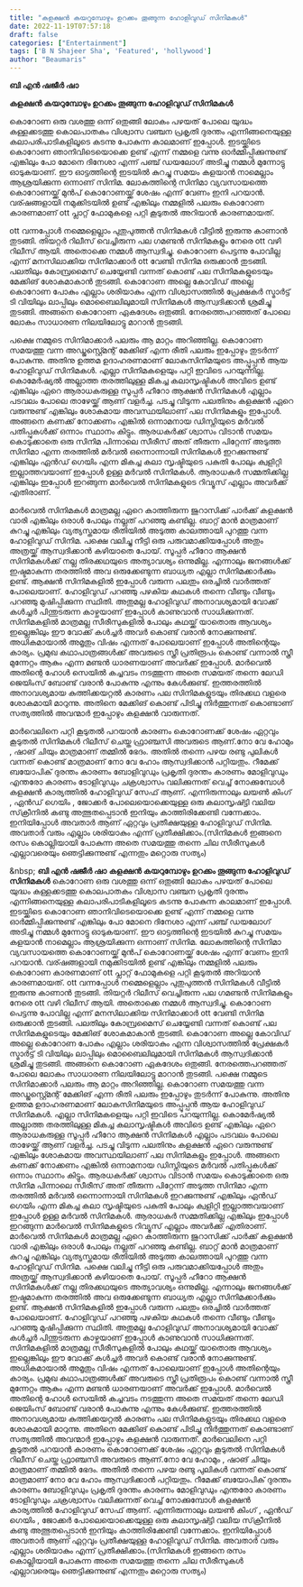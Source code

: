 ```yaml
---
title: "കളക്ഷൻ കയറുമ്പോഴും ഉറക്കം തൂങ്ങുന്ന ഹോളിവുഡ് സിനിമകൾ"
date: 2022-11-19T07:57:18
draft: false
categories: ["Entertainment"]
tags: ['B N Shajeer Sha', 'Featured', 'hollywood']
author: "Beaumaris"
---
```


<strong>ബി എൻ ഷജീർ ഷാ</strong>

<strong>കളക്ഷൻ കയറുമ്പോഴും ഉറക്കം തൂങ്ങുന്ന ഹോളിവുഡ് സിനിമകൾ</strong>

കൊറോണ ഒരു വശത്തു ഒന്ന് ഒതുങ്ങി ലോകം പഴയത് പോലെ യുദ്ധം കള്ളക്കടത്തു കൊലപാതകം വിശ്വാസ വഞ്ചന പ്രകൃതി ദുരന്തം എന്നിങ്ങനെയുള്ള കലാപരിപാടികളിലൂടെ കടന്നു പോകുന്ന കാലമാണ് ഇപ്പോൾ. ഇടയ്ക്കിടെ കൊറോണ ഞാനിവിടെയൊക്കെ ഉണ്ട് എന്ന് നമ്മളെ വന്നു ഓർമ്മിപ്പിക്കുന്നുണ്ട് എങ്കിലും പോ മോനെ ദിനേശാ എന്ന് പഞ്ച് ഡയലോഗ് അടിച്ചു നമ്മൾ മുന്നോട്ടു ഓടുകയാണ്. ഈ ഓട്ടത്തിന്റെ ഇടയിൽ കുറച്ചു സമയം കളയാൻ നാമെല്ലാം ആശ്രയിക്കുന്ന ഒന്നാണ് സിനിമ. ലോകത്തിന്റെ സിനിമാ വ്യവസായത്തെ കൊറോണയ്ക്ക് മുൻപ് കൊറോണയ്ക്ക് ശേഷം എന്ന് വേണം ഇനി പറയാൻ. വര്ഷങ്ങളായി നമുക്കിടയിൽ ഉണ്ട് എങ്കിലും നമ്മളിൽ പലരും കൊറോണ കാരണമാണ് ott പ്ലാറ്റ് ഫോമുകളെ പറ്റി കൂടുതൽ അറിയാൻ കാരണമായത്.

ott വന്നപ്പോൾ നമ്മെളെല്ലാം പുതുപുത്തൻ സിനിമകൾ വീട്ടിൽ ഇരുന്നു കാണാൻ തുടങ്ങി. തിയറ്റർ റിലീസ് വെച്ചിരുന്ന പല ഗമണ്ടൻ സിനിമകളും നേരെ ott വഴി റിലീസ് ആയി. അതൊക്കെ നമ്മൾ ആസ്വദിച്ചു. കൊറോണ പെട്ടന്നു പോവില്ല എന്ന് മനസിലാക്കിയ സിനിമാക്കാർ ott വേണ്ടി സിനിമ ഒരുക്കാൻ തുടങ്ങി. പലതിലും കോമ്പ്രമൈസ് ചെയ്യേണ്ടി വന്നത് കൊണ്ട് പല സിനിമകളുടെയും മേക്കിങ് ശോകമാകാൻ തുടങ്ങി. കൊറോണ അല്ലെ കോവിഡ് അല്ലെ കൊറോണ പോകും എല്ലാം ശരിയാകും എന്ന വിശ്വാസത്തിൽ പ്രേക്ഷകർ സ്മാർട്ട് ടി വിയിലും ലാപ്പിലും മൊബൈലിലുമായി സിനിമകൾ ആസ്വദിക്കാൻ ശ്രമിച്ചു തുടങ്ങി. അങ്ങനെ കൊറോണ ഏകദേശം ഒതുങ്ങി. നേരത്തെപറഞ്ഞത് പോലെ ലോകം സാധാരണ നിലയിലോട്ടു മാറാൻ തുടങ്ങി.

പക്ഷെ നമ്മുടെ സിനിമാക്കാർ പലരും ആ മാറ്റം അറിഞ്ഞില്ല. കൊറോണ സമയത്തു വന്ന അഡ്ജസ്റ്റ്മെന്റ് മേക്കിങ് എന്ന രീതി പലരും ഇപ്പോഴും തുടർന്ന് പോകുന്നു. അതിനു ഉത്തമ ഉദാഹരണമാണ് ലോകസിനിമയുടെ അപ്പൂപ്പൻ ആയ ഹോളിവുഡ് സിനിമകൾ. എല്ലാ സിനിമകളെയും പറ്റി ഇവിടെ പറയുന്നില്ല. കൊമേർഷ്യൽ അല്ലാത്ത തരത്തിലുള്ള മികച്ച കലാസൃഷ്ടികൾ അവിടെ ഉണ്ട് എങ്കിലും ഏറെ ആരാധകരുള്ള സൂപ്പർ ഹീറോ ആക്ഷൻ സിനിമകൾ എല്ലാം പടവലം പോലെ താഴേയ്ക്ക് ആണ് വളർച്ച. പടച്ചു വിടുന്ന പലതിനും കളക്ഷൻ ഏറെ വരുന്നുണ്ട് എങ്കിലും ശോകമായ അവസ്ഥയിലാണ് പല സിനിമകളും ഇപ്പോൾ. അങ്ങനെ കണക്ക് നോക്കണം എങ്കിൽ ഒന്നാമനായ ഡിസ്നിയുടെ മർവൽ പതിപ്പുകൾക്ക് ഒന്നാം സ്ഥാനം കിട്ടും. ആരധകർക്ക് ശ്വാസം വിടാൻ സമയം കൊടുക്കാതെ ഒരു സിനിമ പിന്നാലെ സീരീസ് അത് തീരുന്ന പിറ്റേന്ന് അടുത്ത സിനിമാ എന്ന തരത്തിൽ മർവൽ ഒന്നൊന്നായി സിനിമകൾ ഇറക്കുന്നുണ്ട് എങ്കിലും ഏൻഡ് ഗെയിം എന്ന മികച്ച കലാ സൃഷ്ടിയുടെ പകുതി പോലും ക്വളിറ്റി ഇല്ലാത്തവയാണ് ഇപ്പോൾ ഉള്ള മർവൽ സിനിമകൾ. ആരാധകർ സമ്മതിക്കില്ല എങ്കിലും ഇപ്പോൾ ഇറങ്ങുന്ന മാർവെൽ സിനിമകളുടെ റിവ്യൂസ് എല്ലാം അവർക്ക് എതിരാണ്.

മാർവെൽ സിനിമകൾ മാത്രമല്ല ഏറെ കാത്തിരുന്ന ജുറാസിക്ക് പാർക്ക് കളക്ഷൻ വാരി എങ്കിലും ഒരാൾ പോലും നല്ലത് പറഞ്ഞു കണ്ടില്ല. ബാറ്റ് മാൻ മാത്രമാണ് കുറച്ചു എങ്കിലും വ്യത്യസ്തമായ രീതിയിൽ അടുത്ത കാലത്തായി പുറത്തു വന്ന ഹോളിവുഡ് സിനിമ. പക്ഷെ വലിച്ചു നീട്ടി ഒരു പരുവമാക്കിയപ്പോൾ അതും അത്രയ്ക്ക് ആസ്വദിക്കാൻ കഴിയാതെ പോയ്. സൂപ്പർ ഹീറോ ആക്ഷൻ സിനിമകൾക്ക് നല്ല തിരക്കഥയുടെ അത്യാവശ്യം ഒന്നുമില്ല. എന്നാലും ജനങ്ങൾക്ക് ഇഷ്ടമാകുന്ന തരത്തിൽ അവ ഒരുക്കേണ്ടുന്ന ബാധ്യത എല്ലാ സിനിമക്കാർക്കും ഉണ്ട്. ആക്ഷൻ സിനിമകളിൽ ഇപ്പോൾ വരുന്ന പലതും ഒരച്ചിൽ വാർത്തത് പോലെയാണ്. ഹോളിവുഡ് പറഞ്ഞു പഴകിയ കഥകൾ തന്നെ വീണ്ടും വീണ്ടും പറഞ്ഞു മുഷിപ്പിക്കുന്ന സ്ഥിതി.
അതുമല്ല ഹോളിവുഡ് അനാവശ്യമായി വോക്ക് കൾച്ചർ പിന്തുടരുന്ന കാഴ്ചയാണ് ഇപ്പോൾ കാണുവാൻ സാധിക്കുന്നത്. സിനിമകളിൽ മാത്രമല്ല സീരീസുകളിൽ പോലും കഥയ്ക്ക് യാതൊരു ആവശ്യം ഇല്ലെങ്കിലും ഈ വോക്ക് കൾച്ചർ അവർ കൊണ്ട് വരാൻ നോക്കുന്നുണ്ട്. അധികമായാൽ അമൃതും വിഷം എന്നത് പോലെയാണ് ഇപ്പോൾ അതിന്റെയും കാര്യം. പ്രമുഖ കഥാപാത്രങ്ങൾക്ക് അവരുടെ സ്ത്രീ പ്രതിരൂപം കൊണ്ട് വന്നാൽ സ്ത്രീ മുന്നേറ്റം ആകും എന്ന മണ്ടൻ ധാരണയാണ് അവർക്ക് ഇപ്പോൾ. മാർവെൽ അതിന്റെ ഹോൾ സെയിൽ കച്ചവടം നടത്തുന്ന അതെ സമയത് തന്നെ ലേഡി ജെയിംസ് ബോണ്ട് വരാൻ പോകുന്നു എന്നും കേൾക്കുണ്ട്. ഇത്തരത്തിൽ അനാവശ്യമായ കുത്തിക്കയറ്റൽ കാരണം പല സിനിമകളുടയും തിരക്കഥ വളരെ ശോകമായി മാറുന്നു. അതിനെ മേക്കിങ് കൊണ്ട് പിടിച്ചു നിർത്തുന്നത് കൊണ്ടാണ് സത്യത്തിൽ അവന്മാർ ഇപ്പോഴും കളക്ഷൻ വാരുന്നത്.

മാർവെലിനെ പറ്റി കൂടുതൽ പറയാൻ കാരണം കൊറോണക്ക് ശേഷം ഏറ്റവും കൂടുതൽ സിനിമകൾ റിലീസ് ചെയ്ത ഫ്രാഞ്ചസി അവരുടെ ആണ്.നോ വേ ഹോമും , ഷാങ് ചിയും മാത്രമാണ് തമ്മിൽ ഭേദം. അതിൽ തന്നെ പഴയ രണ്ടു പുലികൾ വന്നത് കൊണ്ട് മാത്രമാണ് നോ വേ ഹോം ആസ്വദിക്കാൻ പറ്റിയതും. റീമേക്ക് ബയോപിക് ദുരന്തം കാരണം ബോളിവുഡും പ്രകൃതി ദുരന്തം കാരണം മോളിവുഡും എന്തരോ കാരണം ടോളിവുഡും ചക്രശ്വാസം വലിക്കുന്നത് വെച്ച് നോക്കുമ്പോൾ കളക്ഷൻ കാര്യത്തിൽ ഹോളിവുഡ് സേഫ് ആണ്. എന്നിരുന്നാലും ലയൺ കിംഗ് , ഏൻഡ് ഗെയിം , ജോക്കർ പോലെയൊക്കെയുള്ള ഒരു കലാസൃഷ്ട്ടി വലിയ സ്‌ക്രീനിൽ കണ്ടു അത്ഭുതപ്പെടാൻ ഇനിയും കാത്തിരിക്കേണ്ടി വന്നേക്കാം. ഇനിയിപ്പോൾ അവതാർ ആണ് ഏറ്റവും പ്രതീക്ഷയുള്ള ഹോളിവുഡ് സിനിമ. അവതാർ വരും എല്ലാം ശരിയാകും എന്ന് പ്രതീക്ഷിക്കാം.(സിനിമകൾ ഇങ്ങനെ രസം കൊല്ലിയായി പോകുന്ന അതെ സമയത്തു തന്നെ ചില സീരീസുകൾ എല്ലാവരെയും ഞെട്ടിക്കുന്നുണ്ട് എന്നതും മറ്റൊരു സത്യം)

&amp;nbsp;
**ബി എൻ ഷജീർ ഷാ** **കളക്ഷൻ കയറുമ്പോഴും ഉറക്കം തൂങ്ങുന്ന ഹോളിവുഡ് സിനിമകൾ** കൊറോണ ഒരു വശത്തു ഒന്ന് ഒതുങ്ങി ലോകം പഴയത് പോലെ യുദ്ധം കള്ളക്കടത്തു കൊലപാതകം വിശ്വാസ വഞ്ചന പ്രകൃതി ദുരന്തം എന്നിങ്ങനെയുള്ള കലാപരിപാടികളിലൂടെ കടന്നു പോകുന്ന കാലമാണ് ഇപ്പോൾ. ഇടയ്ക്കിടെ കൊറോണ ഞാനിവിടെയൊക്കെ ഉണ്ട് എന്ന് നമ്മളെ വന്നു ഓർമ്മിപ്പിക്കുന്നുണ്ട് എങ്കിലും പോ മോനെ ദിനേശാ എന്ന് പഞ്ച് ഡയലോഗ് അടിച്ചു നമ്മൾ മുന്നോട്ടു ഓടുകയാണ്. ഈ ഓട്ടത്തിന്റെ ഇടയിൽ കുറച്ചു സമയം കളയാൻ നാമെല്ലാം ആശ്രയിക്കുന്ന ഒന്നാണ് സിനിമ. ലോകത്തിന്റെ സിനിമാ വ്യവസായത്തെ കൊറോണയ്ക്ക് മുൻപ് കൊറോണയ്ക്ക് ശേഷം എന്ന് വേണം ഇനി പറയാൻ. വര്ഷങ്ങളായി നമുക്കിടയിൽ ഉണ്ട് എങ്കിലും നമ്മളിൽ പലരും കൊറോണ കാരണമാണ് ott പ്ലാറ്റ് ഫോമുകളെ പറ്റി കൂടുതൽ അറിയാൻ കാരണമായത്. ott വന്നപ്പോൾ നമ്മെളെല്ലാം പുതുപുത്തൻ സിനിമകൾ വീട്ടിൽ ഇരുന്നു കാണാൻ തുടങ്ങി. തിയറ്റർ റിലീസ് വെച്ചിരുന്ന പല ഗമണ്ടൻ സിനിമകളും നേരെ ott വഴി റിലീസ് ആയി. അതൊക്കെ നമ്മൾ ആസ്വദിച്ചു. കൊറോണ പെട്ടന്നു പോവില്ല എന്ന് മനസിലാക്കിയ സിനിമാക്കാർ ott വേണ്ടി സിനിമ ഒരുക്കാൻ തുടങ്ങി. പലതിലും കോമ്പ്രമൈസ് ചെയ്യേണ്ടി വന്നത് കൊണ്ട് പല സിനിമകളുടെയും മേക്കിങ് ശോകമാകാൻ തുടങ്ങി. കൊറോണ അല്ലെ കോവിഡ് അല്ലെ കൊറോണ പോകും എല്ലാം ശരിയാകും എന്ന വിശ്വാസത്തിൽ പ്രേക്ഷകർ സ്മാർട്ട് ടി വിയിലും ലാപ്പിലും മൊബൈലിലുമായി സിനിമകൾ ആസ്വദിക്കാൻ ശ്രമിച്ചു തുടങ്ങി. അങ്ങനെ കൊറോണ ഏകദേശം ഒതുങ്ങി. നേരത്തെപറഞ്ഞത് പോലെ ലോകം സാധാരണ നിലയിലോട്ടു മാറാൻ തുടങ്ങി. പക്ഷെ നമ്മുടെ സിനിമാക്കാർ പലരും ആ മാറ്റം അറിഞ്ഞില്ല. കൊറോണ സമയത്തു വന്ന അഡ്ജസ്റ്റ്മെന്റ് മേക്കിങ് എന്ന രീതി പലരും ഇപ്പോഴും തുടർന്ന് പോകുന്നു. അതിനു ഉത്തമ ഉദാഹരണമാണ് ലോകസിനിമയുടെ അപ്പൂപ്പൻ ആയ ഹോളിവുഡ് സിനിമകൾ. എല്ലാ സിനിമകളെയും പറ്റി ഇവിടെ പറയുന്നില്ല. കൊമേർഷ്യൽ അല്ലാത്ത തരത്തിലുള്ള മികച്ച കലാസൃഷ്ടികൾ അവിടെ ഉണ്ട് എങ്കിലും ഏറെ ആരാധകരുള്ള സൂപ്പർ ഹീറോ ആക്ഷൻ സിനിമകൾ എല്ലാം പടവലം പോലെ താഴേയ്ക്ക് ആണ് വളർച്ച. പടച്ചു വിടുന്ന പലതിനും കളക്ഷൻ ഏറെ വരുന്നുണ്ട് എങ്കിലും ശോകമായ അവസ്ഥയിലാണ് പല സിനിമകളും ഇപ്പോൾ. അങ്ങനെ കണക്ക് നോക്കണം എങ്കിൽ ഒന്നാമനായ ഡിസ്നിയുടെ മർവൽ പതിപ്പുകൾക്ക് ഒന്നാം സ്ഥാനം കിട്ടും. ആരധകർക്ക് ശ്വാസം വിടാൻ സമയം കൊടുക്കാതെ ഒരു സിനിമ പിന്നാലെ സീരീസ് അത് തീരുന്ന പിറ്റേന്ന് അടുത്ത സിനിമാ എന്ന തരത്തിൽ മർവൽ ഒന്നൊന്നായി സിനിമകൾ ഇറക്കുന്നുണ്ട് എങ്കിലും ഏൻഡ് ഗെയിം എന്ന മികച്ച കലാ സൃഷ്ടിയുടെ പകുതി പോലും ക്വളിറ്റി ഇല്ലാത്തവയാണ് ഇപ്പോൾ ഉള്ള മർവൽ സിനിമകൾ. ആരാധകർ സമ്മതിക്കില്ല എങ്കിലും ഇപ്പോൾ ഇറങ്ങുന്ന മാർവെൽ സിനിമകളുടെ റിവ്യൂസ് എല്ലാം അവർക്ക് എതിരാണ്. മാർവെൽ സിനിമകൾ മാത്രമല്ല ഏറെ കാത്തിരുന്ന ജുറാസിക്ക് പാർക്ക് കളക്ഷൻ വാരി എങ്കിലും ഒരാൾ പോലും നല്ലത് പറഞ്ഞു കണ്ടില്ല. ബാറ്റ് മാൻ മാത്രമാണ് കുറച്ചു എങ്കിലും വ്യത്യസ്തമായ രീതിയിൽ അടുത്ത കാലത്തായി പുറത്തു വന്ന ഹോളിവുഡ് സിനിമ. പക്ഷെ വലിച്ചു നീട്ടി ഒരു പരുവമാക്കിയപ്പോൾ അതും അത്രയ്ക്ക് ആസ്വദിക്കാൻ കഴിയാതെ പോയ്. സൂപ്പർ ഹീറോ ആക്ഷൻ സിനിമകൾക്ക് നല്ല തിരക്കഥയുടെ അത്യാവശ്യം ഒന്നുമില്ല. എന്നാലും ജനങ്ങൾക്ക് ഇഷ്ടമാകുന്ന തരത്തിൽ അവ ഒരുക്കേണ്ടുന്ന ബാധ്യത എല്ലാ സിനിമക്കാർക്കും ഉണ്ട്. ആക്ഷൻ സിനിമകളിൽ ഇപ്പോൾ വരുന്ന പലതും ഒരച്ചിൽ വാർത്തത് പോലെയാണ്. ഹോളിവുഡ് പറഞ്ഞു പഴകിയ കഥകൾ തന്നെ വീണ്ടും വീണ്ടും പറഞ്ഞു മുഷിപ്പിക്കുന്ന സ്ഥിതി. അതുമല്ല ഹോളിവുഡ് അനാവശ്യമായി വോക്ക് കൾച്ചർ പിന്തുടരുന്ന കാഴ്ചയാണ് ഇപ്പോൾ കാണുവാൻ സാധിക്കുന്നത്. സിനിമകളിൽ മാത്രമല്ല സീരീസുകളിൽ പോലും കഥയ്ക്ക് യാതൊരു ആവശ്യം ഇല്ലെങ്കിലും ഈ വോക്ക് കൾച്ചർ അവർ കൊണ്ട് വരാൻ നോക്കുന്നുണ്ട്. അധികമായാൽ അമൃതും വിഷം എന്നത് പോലെയാണ് ഇപ്പോൾ അതിന്റെയും കാര്യം. പ്രമുഖ കഥാപാത്രങ്ങൾക്ക് അവരുടെ സ്ത്രീ പ്രതിരൂപം കൊണ്ട് വന്നാൽ സ്ത്രീ മുന്നേറ്റം ആകും എന്ന മണ്ടൻ ധാരണയാണ് അവർക്ക് ഇപ്പോൾ. മാർവെൽ അതിന്റെ ഹോൾ സെയിൽ കച്ചവടം നടത്തുന്ന അതെ സമയത് തന്നെ ലേഡി ജെയിംസ് ബോണ്ട് വരാൻ പോകുന്നു എന്നും കേൾക്കുണ്ട്. ഇത്തരത്തിൽ അനാവശ്യമായ കുത്തിക്കയറ്റൽ കാരണം പല സിനിമകളുടയും തിരക്കഥ വളരെ ശോകമായി മാറുന്നു. അതിനെ മേക്കിങ് കൊണ്ട് പിടിച്ചു നിർത്തുന്നത് കൊണ്ടാണ് സത്യത്തിൽ അവന്മാർ ഇപ്പോഴും കളക്ഷൻ വാരുന്നത്. മാർവെലിനെ പറ്റി കൂടുതൽ പറയാൻ കാരണം കൊറോണക്ക് ശേഷം ഏറ്റവും കൂടുതൽ സിനിമകൾ റിലീസ് ചെയ്ത ഫ്രാഞ്ചസി അവരുടെ ആണ്.നോ വേ ഹോമും , ഷാങ് ചിയും മാത്രമാണ് തമ്മിൽ ഭേദം. അതിൽ തന്നെ പഴയ രണ്ടു പുലികൾ വന്നത് കൊണ്ട് മാത്രമാണ് നോ വേ ഹോം ആസ്വദിക്കാൻ പറ്റിയതും. റീമേക്ക് ബയോപിക് ദുരന്തം കാരണം ബോളിവുഡും പ്രകൃതി ദുരന്തം കാരണം മോളിവുഡും എന്തരോ കാരണം ടോളിവുഡും ചക്രശ്വാസം വലിക്കുന്നത് വെച്ച് നോക്കുമ്പോൾ കളക്ഷൻ കാര്യത്തിൽ ഹോളിവുഡ് സേഫ് ആണ്. എന്നിരുന്നാലും ലയൺ കിംഗ് , ഏൻഡ് ഗെയിം , ജോക്കർ പോലെയൊക്കെയുള്ള ഒരു കലാസൃഷ്ട്ടി വലിയ സ്‌ക്രീനിൽ കണ്ടു അത്ഭുതപ്പെടാൻ ഇനിയും കാത്തിരിക്കേണ്ടി വന്നേക്കാം. ഇനിയിപ്പോൾ അവതാർ ആണ് ഏറ്റവും പ്രതീക്ഷയുള്ള ഹോളിവുഡ് സിനിമ. അവതാർ വരും എല്ലാം ശരിയാകും എന്ന് പ്രതീക്ഷിക്കാം.(സിനിമകൾ ഇങ്ങനെ രസം കൊല്ലിയായി പോകുന്ന അതെ സമയത്തു തന്നെ ചില സീരീസുകൾ എല്ലാവരെയും ഞെട്ടിക്കുന്നുണ്ട് എന്നതും മറ്റൊരു സത്യം) &nbsp;
